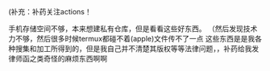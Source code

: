 (补充：补药关注actions！

手机存储空间不够，本来想建私有仓库，但是看看这些好东西。
（然后发现技术力不够，然后很多时候termux都碰不着(apple)文件传不了一点
这些东西是是我各种搜集和加工所得到的，但是我自己并不清楚其版权等等法律问题，，补药给我发律师函之类奇怪的麻烦东西啊啊